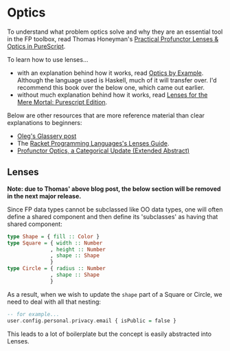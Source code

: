 # Optics

To understand what problem optics solve and why they are an essential tool in the FP toolbox, read Thomas Honeyman's [Practical Profunctor Lenses & Optics in PureScript](https://thomashoneyman.com/articles/practical-profunctor-lenses-optics/).

To learn how to use lenses...
- with an explanation behind how it works, read [Optics by Example](https://leanpub.com/optics-by-example/). Although the language used is Haskell, much of it will transfer over. I'd recommend this book over the below one, which came out earlier.
- without much explanation behind how it works, read [Lenses for the Mere Mortal: Purescript Edition](https://leanpub.com/lenses).

Below are other resources that are more reference material than clear explanations to beginners:
- [Oleg's Glassery post](http://oleg.fi/gists/posts/2017-04-18-glassery.html)
- The [Racket Programming Languages's Lenses Guide](https://docs.racket-lang.org/lens/index.html).
- [Profunctor Optics, a Categorical Update (Extended Abstract)](https://cs.ttu.ee/events/nwpt2019/abstracts/paper14.pdf)

## Lenses

**Note: due to Thomas' above blog post, the below section will be removed in the next major release.**

Since FP data types cannot be subclassed like OO data types, one will often define a shared component and then define its 'subclasses' as having that shared component:
```haskell
type Shape = { fill :: Color }
type Square = { width :: Number
              , height :: Number
              , shape :: Shape
              }
type Circle = { radius :: Number
              , shape :: Shape
              }
```

As a result, when we wish to update the `shape` part of a Square or Circle, we need to deal with all that nesting:
```haskell
-- for example...
user.config.personal.privacy.email { isPublic = false }
```

This leads to a lot of boilerplate but the concept is easily abstracted into Lenses.
